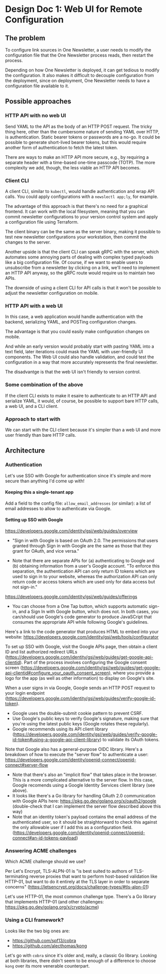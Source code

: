 # Design Doc 1: Web UI for Remote Configuration

## The problem

To configure link sources in One Newsletter, a user needs to modify the
configuration file that the One Newsletter process reads, then restart the
process. 

Depending on how One Newsletter is deployed, it can get tedious to modify the
configuration. It also makes it difficult to decouple configuration from the
deployment, since on deployment, One Newsletter needs to have a configuration
file available to it.

## Possible approaches

### HTTP API with no web UI

Send YAML to the API as the body of an HTTP POST request. The tricky thing here,
other than the cumbersome nature of sending YAML over HTTP, is authentication.
Static bearer tokens or passwords are a no-go. It could be possible to generate
short-lived bearer tokens, but this would require another form of authentication
to fetch the latest token.

There are ways to make an HTTP API more secure, e.g., by requiring  a separate
header with a time-based one-time passcode (TOTP). The more complexity we add,
though, the less viable an HTTP API becomes.

### Client CLI

A client CLI, similar to `kubectl`, would handle authentication and wrap API
calls. You could apply configurations with a `newslectl app;ly`, for example.

The advantage of this approach is that there's no need for a graphical frontend.
It can work with the local filesystem, meaning that you can commit newsletter
configurations to your version control system and apply a configuration file
using Terraform.

The client binary can be the same as the server binary, making it possible to
test new newsletter configurations your workstation, then commit the changes to
the server.

Another upside is that the client CLI can speak gRPC with the server, which
automates some annoying parts of dealing with complex typed payloads like a big
configuration file. Of course, if we want to enable users to unsubscribe from a
newsletter by clicking on a link, we'll need to implement an HTTP API anyway, so
the gRPC route would require us to maintain two APIs.

The downside of using a client CLI for API calls is that it won't be possible to
adjust the newsletter configuration on mobile.

### HTTP API with a web UI

In this case, a web application would handle authentication with the backend,
serializing YAML, and POSTing configuration changes.

The advantage is that you could easily make configuration changes on mobile.

And while an early version would probably start with pasting YAML into a text
field, later iterations could mask the YAML with user-friendly UI components.
The Web UI could also handle validation, and could test the configuration in a
way that more accurately represents the final newsletter.

The disadvantge is that the web UI isn't friendly to version control.

### Some combination of the above

If the client CLI exists to make it esaire to authenticate to an HTTP API and
serialize YAML, it would, of course, be possible to support bare HTTP calls, a
web UI, and a CLI client. 

### Approach to start with

We can start with the CLI client because it's simpler than a web UI and more
user friendly than bare HTTP calls.

## Architecture

### Authentication

Let's use SSO with Google for authentication since it's simple and more secure
than anything I'd come up with!

#### Keeping this a single-tenant app

Add a field to the config file: `allow_email_addresses` (or similar): a list of
email addresses to allow to authenticate via Google.

#### Setting up SSO with Google

https://developers.google.com/identity/gsi/web/guides/overview

- "Sign in with Google is based on OAuth 2.0. The permissions that users granted
  through Sign in with Google are the same as those that they grant for OAuth,
  and vice versa."

- Note that there are separate APIs for (a) authenticating to Google and (b)
  obtaining information from a user's Google account. "To enforce this
  separation, the authentication API can only return ID tokens which are used to
  sign in to your website, whereas the authorization API can only return code or
  access tokens which are used only for data access but not sign-in."

https://developers.google.com/identity/gsi/web/guides/offerings

- You can choose from a One Tap button, which supports automatic sign-in, and a
  Sign In with Google button, which does not. In both cases, you can/should use
  Google's code generator to produce JavaSCript that consumes the appropriate
  API while following Google's guidelines.

Here's a link to the code generator that produces HTML to embed into your
website: https://developers.google.com/identity/gsi/web/tools/configurator

To set up SSO with Google, visit the Google APIs page, then obtain a client ID
and list authorized redirect URLs
(https://developers.google.com/identity/gsi/web/guides/get-google-api-clientid).
Part of the process involves configuring the Google consent screen
(https://developers.google.com/identity/gsi/web/guides/get-google-api-clientid#configure_your_oauth_consent_screen),
where you provide a logo for the app (as well as other information) to display
on Google's site.

When a user signs in via Google, Google sends an HTTP POST request to your login
endpoint
(https://developers.google.com/identity/gsi/web/guides/verify-google-id-token).
- Google uses the double-submit cookie pattern to prevent CSRF. 
- Use Google's public keys to verify Google's signature, making sure that you're
  using the latest public keys (Google rotates these regularly).
- Google recommends using its API client library
  (https://developers.google.com/identity/gsi/web/guides/verify-google-id-token#using-a-google-api-client-library)
  to validate its OAuth tokens.

Note that Google also has a general-purpose OIDC library. Here's a breakdown of
how to execute the "server flow" to authenticate a user:
https://developers.google.com/identity/openid-connect/openid-connect#server-flow
- Note that there's also an "implicit flow" that takes place in the browser.
  This is a more complicated alternative to the server flow. In this case,
  Google recomends using a Google Identity Services client library (see above).
- It looks like there's a Go library for handling OAuth 2.0 communication with
  Google APIs here: https://pkg.go.dev/golang.org/x/oauth2/google (double-check
  that I can implement the server flow described above this way)
- Note that an identity token's payload contains the email address of the
  authenticated user, so it should be straightorward to check this against the
  only allowable user if I add this as a configuration field.
  (https://developers.google.com/identity/openid-connect/openid-connect#an-id-tokens-payload)

### Answering ACME challenges

Which ACME challenge should we use?

Per Let's Encrypt, TLS-ALPN-01 is "is best suited to authors of TLS-terminating
reverse proxies that want to perform host-based validation like HTTP-01, but
want to do it entirely at the TLS layer in order to separate concerns"
(https://letsencrypt.org/docs/challenge-types/#tls-alpn-01)

Let's use HTTP-01, the most common challenge type. There's a Go library that
implements HTTP-01 (and other challenges:
https://pkg.go.dev/golang.org/x/crypto/acme)

### Using a CLI framework?

Looks like the two big ones are:

- https://github.com/spf13/cobra
- https://github.com/alecthomas/kong

Let's go with `cobra` since it's older and, really, a classic Go library.
Looking at both libraries, there didn't seem to be enough of a difference to
choose `kong` over its more venerable counterpart.

<!--TODO: Specific API paths to write. Note that these should support ACME
HTTP-01 and Google's OAuth 2.0 flow.-->
<!--TODO: How to handle consistency/versioning of the configuration. I.e.,
should there be a timestamp field/should we save a last known version UUID of
the configuration and compare that to the one of a recently applied config? Or
just accept whatever config gets applied?-->
<!--TODO: any other gotchas to look out for?-->
<!--TODO: What's the MVP?-->
